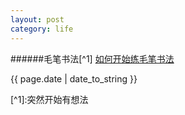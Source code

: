 ```yaml
---
layout: post 
category: life
---
```

######毛笔书法[^1]
[如何开始练毛笔书法](https://www.zhihu.com/question/19748747)
<p>{{ page.date | date_to_string }}</p>
[^1]:突然开始有想法